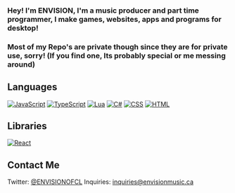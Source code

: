 ### Hey! I'm ENVISION, I'm a music producer and part time programmer, I make games, websites, apps and programs for desktop!
### Most of my Repo's are private though since they are for private use, sorry! (If you find one, Its probably special or me messing around)

## Languages
[![JavaScript](https://img.shields.io/badge/--F7DF1E?logo=javascript&logoColor=000)](https://www.javascript.com/)
[![TypeScript](https://img.shields.io/badge/--3178C6?logo=typescript&logoColor=ffffff)](https://www.typescriptlang.org/)
[![Lua](https://img.shields.io/badge/--FFFFFF?logo=lua&logoColor=010080)](https://www.lua.org/)
[![C#](https://img.shields.io/badge/--953dac?logo=csharp&logoColor=FFFFF)](https://docs.microsoft.com/en-us/dotnet/csharp/)
[![CSS](https://img.shields.io/badge/--FFFFFF?logo=css3&logoColor=264ee4)](https://en.wikipedia.org/wiki/CSS/)
[![HTML](https://img.shields.io/badge/--FFFFFF?logo=html5&logoColor=E34F26)](https://en.wikipedia.org/wiki/HTML/)

## Libraries 
[![React](https://img.shields.io/badge/--222222?logo=react&logoColor=61DAFB)](https://reactjs.org/)

## Contact Me
Twitter: [@ENVISIONOFCL](https://twitter.com/envisionofcl)
Inquiries: [inquiries@envisionmusic.ca](mailto:inquiries@envisionmusic.ca)
